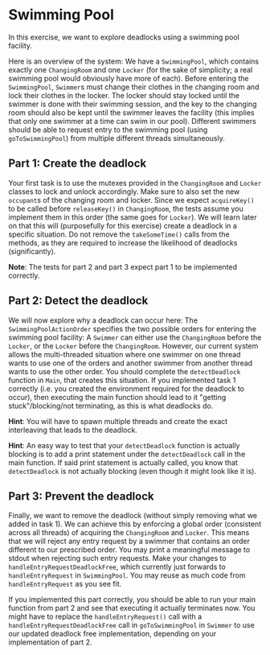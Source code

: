 # Swimming Pool

In this exercise, we want to explore deadlocks using a swimming pool facility.

Here is an overview of the system: We have a `SwimmingPool`, which contains exactly one `ChangingRoom` and one `Locker` (for the sake of simplicity; a real swimming pool would obviously have more of each). Before entering the `SwimmingPool`, `Swimmer`s must change their clothes in the changing room and lock their clothes in the locker. The locker should stay locked until the swimmer is done with their swimming session, and the key to the changing room should also be kept until the swimmer leaves the facility (this implies that only one swimmer at a time can swim in our pool). Different swimmers should be able to request entry to the swimming pool (using `goToSwimmingPool`) from multiple different threads simultaneously.

## Part 1: Create the deadlock
Your first task is to use the mutexes provided in the `ChangingRoom` and `Locker` classes to lock and unlock accordingly. Make sure to also set the new `occupant`s of the changing room and locker. Since we expect `acquireKey()` to be called before `releaseKey()` in `ChangingRoom`, the tests assume you implement them in this order (the same goes for `Locker`). We will learn later on that this will (purposefully for this exercise) create a deadlock in a specific situation. Do not remove the `takeSomeTime()` calls from the methods, as they are required to increase the likelihood of deadlocks (significantly).

**Note**: The tests for part 2 and part 3 expect part 1 to be implemented correctly.

## Part 2: Detect the deadlock
We will now explore why a deadlock can occur here: The `SwimmingPoolActionOrder` specifies the two possible orders for entering the swimming pool facility: A `Swimmer` can either use the `ChangingRoom` before the `Locker`, or the `Locker` before the `ChangingRoom`. However, our current system allows the multi-threaded situation where one swimmer on one thread wants to use one of the orders and another swimmer from another thread wants to use the other order. You should complete the `detectDeadlock` function in `Main`, that creates this situation. If you implemented task 1 correctly (i.e. you created the environment required for the deadlock to occur), then executing the main function should lead to it "getting stuck"/blocking/not terminating, as this is what deadlocks do.

**Hint**: You will have to spawn multiple threads and create the exact interleaving that leads to the deadlock.

**Hint**: An easy way to test that your `detectDeadlock` function is actually blocking is to add a print statement under the `detectDeadlock` call in the main function. If said print statement is actually called, you know that `detectDeadlock` is not actually blocking (even though it might look like it is).

## Part 3: Prevent the deadlock
Finally, we want to remove the deadlock (without simply removing what we added in task 1). We can achieve this by enforcing a global order (consistent across all threads) of acquiring the `ChangingRoom` and `Locker`. This means that we will reject any entry request by a swimmer that contains an order different to our prescribed order. You may print a meaningful message to stdout when rejecting such entry requests. Make your changes to `handleEntryRequestDeadlockFree`, which currently just forwards to `handleEntryRequest` in `SwimmingPool`. You may reuse as much code from `handleEntryRequest` as you see fit.

If you implemented this part correctly, you should be able to run your main function from part 2 and see that executing it actually terminates now. You might have to replace the `handleEntryRequest()` call with a `handleEntryRequestDeadlockFree` call in `goToSwimmingPool` in `Swimmer` to use our updated deadlock free implementation, depending on your implementation of part 2.